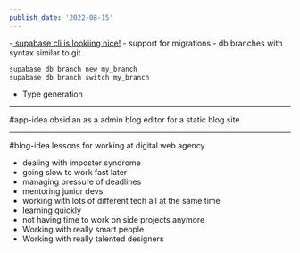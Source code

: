 ```yaml
---
publish_date: '2022-08-15'
---
```

-[ supabase cli is lookiing nice!](https://supabase.com/blog/supabase-cli-v1-and-admin-api-beta)
	- support for migrations 
	- db branches with syntax similar to git 

```bash
supabase db branch new my_branch
supabase db branch switch my_branch
```

- Type generation

---

#app-idea obsidian as a admin blog editor for a static blog site

---
#blog-idea lessons for working at digital web agency
 - dealing with imposter syndrome
 - going slow to work fast later
- managing pressure of deadlines
- mentoring junior devs
- working with lots of different tech all at the same time
- learning quickly
- not having time to work on side projects anymore
- Working with really smart people
- Working with really talented designers
	
